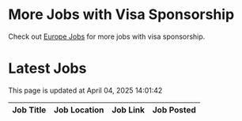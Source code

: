 # More Jobs with Visa Sponsorship

Check out [Europe Jobs](https://github.com/sureshparimi/europejobs#latest-jobs) for more jobs with visa sponsorship.

# Latest Jobs

This page is updated at April 04, 2025 14:01:42

| Job Title | Job Location | Job Link | Job Posted |
| --- | --- | --- | --- |
